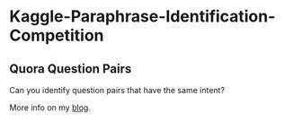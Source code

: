 # Kaggle-Paraphrase-Identification-Competition

## Quora Question Pairs
Can you identify question pairs that have the same intent?

More info on my [blog](https://albertosabater.github.io/Paraphrase-identification/).

